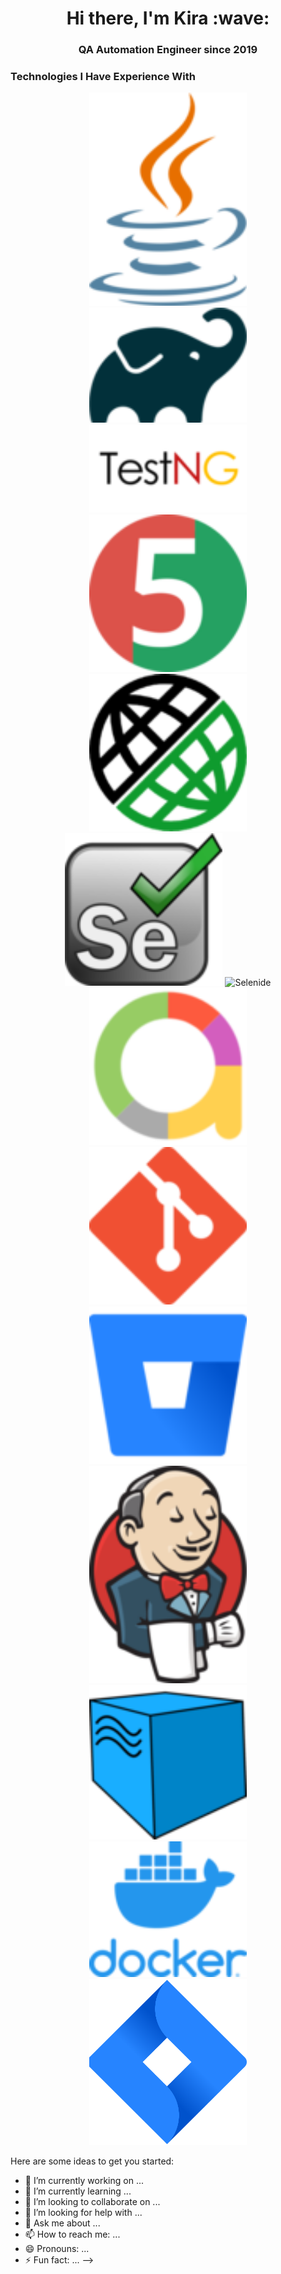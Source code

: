 <h1 align="center">Hi there, I'm Kira :wave:</h1> 
<h3 align="center">QA Automation Engineer since 2019</h3>

<h3>Technologies I Have Experience With</h3>
<p  align="center">
  <img width="50%" title="Java IDEA" src="images/java-logo.png">
  <img width="50%" title="Gradle" src="images/gradle-logo.png">
  <img width="50%" title="TestNG" src="images/testng-logo.png">
  <img width="50%" title="JUnit5" src="images/junit5-logo.png">
  <img width="50%" title="REST-Assured" src="images/rest-assured-logo.png">
  <img width="50%" title="Selenium" src="images/selenium-logo.png">
  <img width="50%" title="Selenide" src="images/selenide-logo.png">
  <img width="50%" title="Allure Report" src="images/allure-Report-logo.png">
  <img width="50%" title="Git" src="images/git-logo.png">
  <img width="50%" title="Bitbucket" src="images/bitbucket-logo.png">
  <img width="50%" title="Jenkins" src="images/jenkins-logo.png">
  <img width="50%" title="Selenoid" src="images/selenoid-logo.png">
  <img width="50%" title="Docker" src="images/docker-logo.png">
  <img width="50%" title="Jira" src="images/jira-logo.svg">
</p>

Here are some ideas to get you started:

- 🔭 I’m currently working on ...
- 🌱 I’m currently learning ...
- 👯 I’m looking to collaborate on ...
- 🤔 I’m looking for help with ...
- 💬 Ask me about ...
- 📫 How to reach me: ...
- 😄 Pronouns: ...
- ⚡ Fun fact: ...
-->
